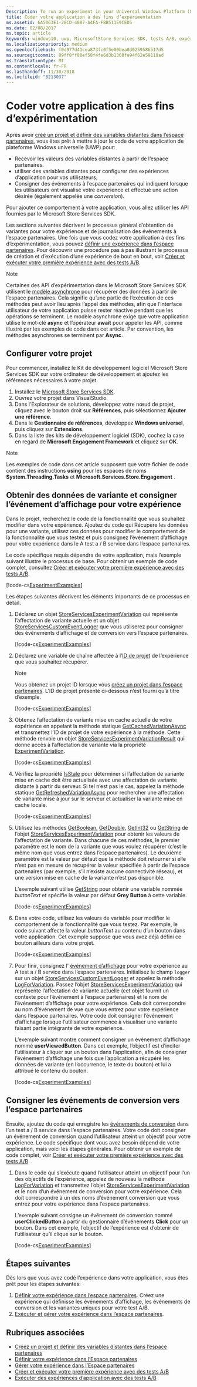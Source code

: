 ```yaml
---
Description: To run an experiment in your Universal Windows Platform (UWP) app with A/B testing, you must code the experiment in your app.
title: Coder votre application à des fins d’expérimentation
ms.assetid: 6A5063E1-28CD-4087-A4FA-FBB511E9CED5
ms.date: 02/08/2017
ms.topic: article
keywords: windows10, uwp, MicrosoftStore Services SDK, tests A/B, expériences
ms.localizationpriority: medium
ms.openlocfilehash: f0d977d41cea873fc0f5e00bea8d0259586517d5
ms.sourcegitcommit: 89ff8ff88ef58f4fe6d3b1368fe94f62e59118ad
ms.translationtype: MT
ms.contentlocale: fr-FR
ms.lasthandoff: 11/30/2018
ms.locfileid: "8213037"
---
```

# <a name="code-your-app-for-experimentation"></a>Coder votre application à des fins d’expérimentation

Après avoir [créé un projet et définir des variables distantes dans l’espace partenaires](create-a-project-and-define-remote-variables-in-the-dev-center-dashboard.md), vous êtes prêt à mettre à jour le code de votre application de plateforme Windows universelle (UWP) pour:
* Recevoir les valeurs des variables distantes à partir de l’espace partenaires.
* utiliser des variables distantes pour configurer des expériences d’application pour vos utilisateurs;
* Consigner des événements à l’espace partenaires qui indiquent lorsque les utilisateurs ont visualisé votre expérience et effectué une action désirée (également appelée une *conversion*).

Pour ajouter ce comportement à votre application, vous allez utiliser les API fournies par le Microsoft Store Services SDK.

Les sections suivantes décrivent le processus général d’obtention de variantes pour votre expérience et de journalisation des événements à l’espace partenaires. Une fois que vous codez votre application à des fins d’expérimentation, vous pouvez [définir une expérience dans l’espace partenaires](define-your-experiment-in-the-dev-center-dashboard.md). Pour découvrir une procédure pas à pas illustrant le processus de création et d’exécution d’une expérience de bout en bout, voir [Créer et exécuter votre première expérience avec des tests A/B](create-and-run-your-first-experiment-with-a-b-testing.md).

> [!NOTE]
> Certaines des API d’expérimentation dans le Microsoft Store Services SDK utilisent le [modèle asynchrone](../threading-async/asynchronous-programming-universal-windows-platform-apps.md) pour récupérer des données à partir de l’espace partenaires. Cela signifie qu’une partie de l’exécution de ces méthodes peut avoir lieu après l’appel des méthodes, afin que l’interface utilisateur de votre application puisse rester réactive pendant que les opérations se terminent. Le modèle asynchrone exige que votre application utilise le mot-clé **async** et l’opérateur **await** pour appeler les API, comme illustré par les exemples de code dans cet article. Par convention, les méthodes asynchrones se terminent par **Async**.

## <a name="configure-your-project"></a>Configurer votre projet

Pour commencer, installez le Kit de développement logiciel Microsoft Store Services SDK sur votre ordinateur de développement et ajoutez les références nécessaires à votre projet.

1. Installez le [Microsoft Store Services SDK](microsoft-store-services-sdk.md#install-the-sdk).
2. Ouvrez votre projet dans VisualStudio.
3. Dans l’Explorateur de solutions, développez votre nœud de projet, cliquez avec le bouton droit sur **Références**, puis sélectionnez **Ajouter une référence**.
3. Dans le **Gestionnaire de références**, développez **Windows universel**, puis cliquez sur **Extensions**.
4. Dans la liste des kits de développement logiciel (SDK), cochez la case en regard de **Microsoft Engagement Framework** et cliquez sur **OK**.

> [!NOTE]
> Les exemples de code dans cet article supposent que votre fichier de code contient des instructions **using** pour les espaces de noms **System.Threading.Tasks** et **Microsoft.Services.Store.Engagement** .

## <a name="get-variation-data-and-log-the-view-event-for-your-experiment"></a>Obtenir des données de variante et consigner l’événement d’affichage pour votre expérience

Dans le projet, recherchez le code de la fonctionnalité que vous souhaitez modifier dans votre expérience. Ajoutez du code qui Récupère les données pour une variante, utilisez ces données pour modifier le comportement de la fonctionnalité que vous testez et puis consignez l’événement d’affichage pour votre expérience dans le A test a / B service dans l’espace partenaires.

Le code spécifique requis dépendra de votre application, mais l’exemple suivant illustre le processus de base. Pour obtenir un exemple de code complet, consultez [Créer et exécuter votre première expérience avec des tests A/B](create-and-run-your-first-experiment-with-a-b-testing.md).

[!code-cs[ExperimentExamples](./code/StoreSDKSamples/cs/ExperimentExamples.cs#ExperimentCodeSample)]

Les étapes suivantes décrivent les éléments importants de ce processus en détail.

1. Déclarez un objet [StoreServicesExperimentVariation](https://docs.microsoft.com/uwp/api/microsoft.services.store.engagement.storeservicesexperimentvariation) qui représente l’affectation de variante actuelle et un objet [StoreServicesCustomEventLogger](https://docs.microsoft.com/uwp/api/microsoft.services.store.engagement.storeservicescustomeventlogger) que vous utiliserez pour consigner des événements d’affichage et de conversion vers l’espace partenaires.

    [!code-cs[ExperimentExamples](./code/StoreSDKSamples/cs/ExperimentExamples.cs#Snippet1)]

2. Déclarez une variable de chaîne affectée à l’[ID de projet](run-app-experiments-with-a-b-testing.md#terms) de l’expérience que vous souhaitez récupérer.
    > [!NOTE]
    > Vous obtenez un projet ID lorsque vous [créez un projet dans l’espace partenaires](create-a-project-and-define-remote-variables-in-the-dev-center-dashboard.md). L’ID de projet présenté ci-dessous n’est fourni qu’à titre d’exemple.

    [!code-cs[ExperimentExamples](./code/StoreSDKSamples/cs/ExperimentExamples.cs#Snippet2)]

3. Obtenez l’affectation de variante mise en cache actuelle de votre expérience en appelant la méthode statique [GetCachedVariationAsync](https://docs.microsoft.com/uwp/api/microsoft.services.store.engagement.storeservicesexperimentvariation.getcachedvariationasync) et transmettez l’ID de projet de votre expérience à la méthode. Cette méthode renvoie un objet [StoreServicesExperimentVariationResult](https://docs.microsoft.com/uwp/api/microsoft.services.store.engagement.storeservicesexperimentvariationresult) qui donne accès à l’affectation de variante via la propriété [ExperimentVariation](https://docs.microsoft.com/uwp/api/microsoft.services.store.engagement.storeservicesexperimentvariationresult.experimentvariation).

    [!code-cs[ExperimentExamples](./code/StoreSDKSamples/cs/ExperimentExamples.cs#Snippet3)]

4. Vérifiez la propriété [IsStale](htthttps://docs.microsoft.com/uwp/api/microsoft.services.store.engagement.storeservicesexperimentvariation.isstale) pour déterminer si l’affectation de variante mise en cache doit être actualisée avec une affectation de variante distante à partir du serveur. Si tel n’est pas le cas, appelez la méthode statique [GetRefreshedVariationAsync](https://docs.microsoft.com/uwp/api/microsoft.services.store.engagement.storeservicesexperimentvariation.getrefreshedvariationasync) pour rechercher une affectation de variante mise à jour sur le serveur et actualiser la variante mise en cache locale.

    [!code-cs[ExperimentExamples](./code/StoreSDKSamples/cs/ExperimentExamples.cs#Snippet4)]

5. Utilisez les méthodes [GetBoolean](https://docs.microsoft.com/uwp/api/microsoft.services.store.engagement.storeservicesexperimentvariation.getboolean), [GetDouble](https://docs.microsoft.com/uwp/api/microsoft.services.store.engagement.storeservicesexperimentvariation.getdouble), [GetInt32](https://docs.microsoft.com/uwp/api/microsoft.services.store.engagement.storeservicesexperimentvariation.getint32) ou [GetString](https://docs.microsoft.com/uwp/api/microsoft.services.store.engagement.storeservicesexperimentvariation.getstring) de l’objet [StoreServicesExperimentVariation](https://docs.microsoft.com/uwp/api/microsoft.services.store.engagement.storeservicesexperimentvariation) pour obtenir les valeurs de l’affectation de variante. Dans chacune de ces méthodes, le premier paramètre est le nom de la variante que vous voulez récupérer (c’est le même nom que vous entrez dans l’espace partenaires). Le deuxième paramètre est la valeur par défaut que la méthode doit retourner si elle n’est pas en mesure de récupérer la valeur spécifiée à partir de l’espace partenaires (par exemple, s’il n’existe aucune connectivité réseau), et une version mise en cache de la variante n’est pas disponible.

    L’exemple suivant utilise [GetString](https://docs.microsoft.com/uwp/api/microsoft.services.store.engagement.storeservicesexperimentvariation.getstring) pour obtenir une variable nommée *buttonText* et spécifie la valeur par défaut **Grey Button** à cette variable.

    [!code-cs[ExperimentExamples](./code/StoreSDKSamples/cs/ExperimentExamples.cs#Snippet5)]

6. Dans votre code, utilisez les valeurs de variable pour modifier le comportement de la fonctionnalité que vous testez. Par exemple, le code suivant affecte la valeur *buttonText* au contenu d’un bouton dans votre application. Cet exemple suppose que vous avez déjà défini ce bouton ailleurs dans votre projet.

    [!code-cs[ExperimentExamples](./code/StoreSDKSamples/cs/ExperimentExamples.cs#Snippet6)]

7. Pour finir, consignez l' [événement d’affichage](run-app-experiments-with-a-b-testing.md#terms) pour votre expérience au A test a / B service dans l’espace partenaires. Initialisez le champ ```logger``` sur un objet [StoreServicesCustomEventLogger](https://docs.microsoft.com/uwp/api/microsoft.services.store.engagement.storeservicescustomeventlogger) et appelez la méthode [LogForVariation](https://docs.microsoft.com/uwp/api/microsoft.services.store.engagement.storeservicescustomeventlogger.logforvariation). Passez l’objet [StoreServicesExperimentVariation](https://docs.microsoft.com/uwp/api/microsoft.services.store.engagement.storeservicesexperimentvariation) qui représente l’affectation de variante actuelle (cet objet fournit un contexte pour l’événement à l’espace partenaires) et le nom de l’événement d’affichage pour votre expérience. Cela doit correspondre au nom d’événement de vue que vous entrez pour votre expérience dans l’espace partenaires. Votre code doit consigner l’événement d’affichage lorsque l’utilisateur commence à visualiser une variante faisant partie intégrante de votre expérience.

    L’exemple suivant montre comment consigner un événement d’affichage nommé **userViewedButton**. Dans cet exemple, l’objectif est d’inciter l’utilisateur à cliquer sur un bouton dans l’application, afin de consigner l’événement d’affichage une fois que l’application a récupéré les données de variante (en l’occurrence, le texte du bouton) et lui a attribué le contenu du bouton.

    [!code-cs[ExperimentExamples](./code/StoreSDKSamples/cs/ExperimentExamples.cs#Snippet7)]

## <a name="log-conversion-events-to-partner-center"></a>Consigner les événements de conversion vers l’espace partenaires

Ensuite, ajoutez du code qui enregistre les [événements de conversion](run-app-experiments-with-a-b-testing.md#terms) dans l’un test a / B service dans l’espace partenaires. Votre code doit consigner un événement de conversion quand l’utilisateur atteint un objectif pour votre expérience. Le code spécifique dont vous avez besoin dépend de votre application, mais voici les étapes générales. Pour obtenir un exemple de code complet, voir [Créer et exécuter votre première expérience avec des tests A/B](create-and-run-your-first-experiment-with-a-b-testing.md).

1. Dans le code qui s’exécute quand l’utilisateur atteint un objectif pour l’un des objectifs de l’expérience, appelez de nouveau la méthode [LogForVariation](https://docs.microsoft.com/uwp/api/microsoft.services.store.engagement.storeservicescustomeventlogger.logforvariation) et transmettez l’objet [StoreServicesExperimentVariation](https://docs.microsoft.com/uwp/api/microsoft.services.store.engagement.storeservicesexperimentvariation) et le nom d’un événement de conversion pour votre expérience. Cela doit correspondre à un des noms d’événement conversion que vous entrez pour votre expérience dans l’espace partenaires.

    L’exemple suivant consigne un événement de conversion nommé **userClickedButton** à partir du gestionnaire d’événements **Click** pour un bouton. Dans cet exemple, l’objectif de l’expérience est d’obtenir de l’utilisateur qu’il clique sur le bouton.

    [!code-cs[ExperimentExamples](./code/StoreSDKSamples/cs/ExperimentExamples.cs#Snippet8)]

## <a name="next-steps"></a>Étapes suivantes

Dès lors que vous avez codé l’expérience dans votre application, vous êtes prêt pour les étapes suivantes:
1. [Définir votre expérience dans l’espace partenaires](define-your-experiment-in-the-dev-center-dashboard.md). Créez une expérience qui définisse les événements d’affichage, les événements de conversion et les variantes uniques pour votre test A/B.
2. [Exécuter et gérer votre expérience dans l’espace partenaires](manage-your-experiment.md).


## <a name="related-topics"></a>Rubriques associées

* [Créez un projet et définir des variables distantes dans l’espace partenaires](create-a-project-and-define-remote-variables-in-the-dev-center-dashboard.md)
* [Définir votre expérience dans l’Espace partenaires](define-your-experiment-in-the-dev-center-dashboard.md)
* [Gérer votre expérience dans l’Espace partenaires](manage-your-experiment.md)
* [Créer et exécuter votre première expérience avec des tests A/B](create-and-run-your-first-experiment-with-a-b-testing.md)
* [Exécuter des expériences d’application avec des tests A/B](run-app-experiments-with-a-b-testing.md)
